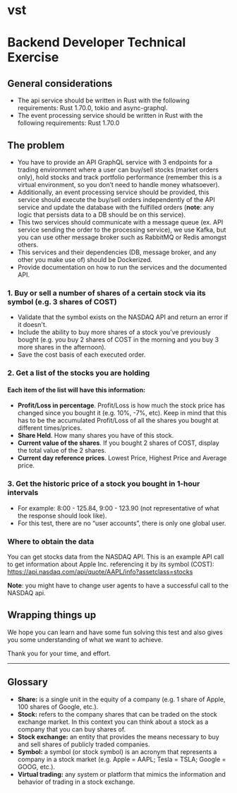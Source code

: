# vst

# Backend Developer Technical Exercise

## General considerations

- The api service should be written in Rust with the following requirements: Rust 1.70.0, tokio and async-graphql.
- The event processing service should be written in Rust with the following requirements: Rust 1.70.0

## The problem

- You have to provide an API GraphQL service with 3 endpoints for a trading environment where a user can buy/sell stocks (market orders only), hold stocks and track portfolio performance (remember this is a virtual environment, so you don’t need to handle money whatsoever).
- Additionally, an event processing service should be provided, this service should execute the buy/sell orders independently of the API service and update the database with the fulfilled orders (**note**: any logic that persists data to a DB should be on this service).
- This two services should communicate with a message queue (ex. API service sending the order to the processing service), we use Kafka, but you can use other message broker such as RabbitMQ or Redis amongst others.
- This services and their dependencies (DB, message broker, and any other you make use of) should be Dockerized.
- Provide documentation on how to run the services and the documented API.

### 1. Buy or sell a number of shares of a certain stock via its symbol (e.g. 3 shares of COST)

- Validate that the symbol exists on the NASDAQ API and return an error if it doesn't.
- Include the ability to buy more shares of a stock you’ve previously bought (e.g. you buy 2 shares of COST in the morning and you buy 3 more shares in the afternoon).
- Save the cost basis of each executed order.

### 2. Get a list of the stocks you are holding

#### Each item of the list will have this information:
- **Profit/Loss in percentage**. Profit/Loss is how much the stock price has changed since you bought it (e.g. 10%, -7%, etc). Keep in mind that this has to be the accumulated Profit/Loss of all the shares you bought at different times/prices.
- **Share Held**. How many shares you have of this stock.
- **Current value of the shares**. If you bought 2 shares of COST, display the total value of the 2 shares.
- **Current day reference prices**. Lowest Price, Highest Price and Average price.

### 3. Get the historic price of a stock you bought in 1-hour intervals
- For example: 8:00 - 125.84, 9:00 - 123.90 (not representative of what the response should look like). 
- For this test, there are no “user accounts”, there is only one global user.

### Where to obtain the data
You can get stocks data from the NASDAQ API. This is an example API call to get information about Apple Inc. referencing it by its symbol (COST): 
https://api.nasdaq.com/api/quote/AAPL/info?assetclass=stocks

**Note**: you might have to change user agents to have a successful call to the NASDAQ api.

## Wrapping things up
We hope you can learn and have some fun solving this test and also gives you some understanding of what we want to achieve.

Thank you for your time, and effort.

----

## Glossary 
- **Share:** is a single unit in the equity of a company (e.g. 1 share of Apple, 100 shares of Google, etc.). 
- **Stock:** refers to the company shares that can be traded on the stock exchange market. In this context you can think about a stock as a company that you can buy shares of.
- **Stock exchange:** an entity that provides the means necessary to buy and sell shares of publicly traded companies.
- **Symbol:** a symbol (or stock symbol) is an acronym that represents a company in a stock market (e.g. Apple = AAPL; Tesla = TSLA; Google = GOOG, etc.).
- **Virtual trading:** any system or platform that mimics the information and behavior of trading in a stock exchange.